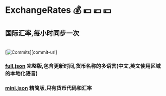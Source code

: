 # ExchangeRates 💰 💵 💶 💴

## 国际汇率,每小时同步一次
#
[commit-shield]: https://img.shields.io/github/last-commit/jetkai/proxy-list?style=flat&logo=github
[![Commits][commit-shield]][commit-url]
### [full.json](https://raw.githubusercontent.com/m67186636/ExchangeRates/main/full.json) 完整版,包含更新时间,货币名称的多语言(中文,英文使用区域的本地化语言)
### [mini.json](https://raw.githubusercontent.com/m67186636/ExchangeRates/main/mini.json) 精简版,只有货币代码和汇率
